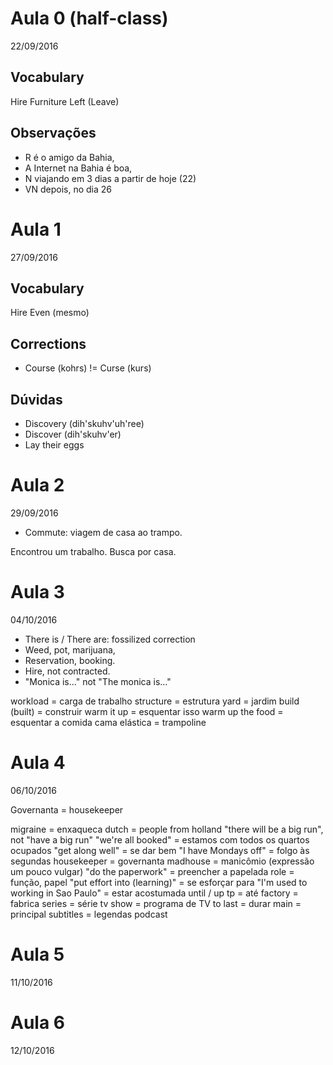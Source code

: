# Aula 0 (half-class)
22/09/2016

## Vocabulary

Hire
Furniture
Left (Leave)

## Observações

* R é o amigo da Bahia,
* A Internet na Bahia é boa,
* N viajando em 3 dias a partir de hoje (22)
* VN depois, no dia 26

# Aula 1
27/09/2016

## Vocabulary

Hire
Even (mesmo)

## Corrections

* Course (kohrs) !=  Curse (kurs)

## Dúvidas

* Discovery (dih'skuhv'uh'ree)
* Discover (dih'skuhv'er)
* Lay their eggs

# Aula 2
29/09/2016

* Commute: viagem de casa ao trampo.

Encontrou um trabalho.
Busca por casa.

# Aula 3
04/10/2016

* There is / There are: fossilized correction
* Weed, pot, marijuana, 
* Reservation, booking.
* Hire, not contracted.
* "Monica is..." not "The monica is..."

workload = carga de trabalho
structure = estrutura
yard = jardim
build (built) = construir
warm it up = esquentar isso
warm up the food = esquentar a comida
cama elástica = trampoline

# Aula 4
06/10/2016

Governanta = housekeeper

migraine = enxaqueca
dutch = people from holland
"there will be a big run", not "have a big run"
"we're all booked" = estamos com todos os quartos ocupados
"get along well" = se dar bem
"I have Mondays off" = folgo às segundas
housekeeper = governanta
madhouse = manicômio (expressão um pouco vulgar)
"do the paperwork" = preencher a papelada
role = função, papel
"put effort into (learning)" = se esforçar para
"I'm used to working in Sao Paulo" = estar acostumada
until / up tp = até
factory = fabrica
series = série
tv show = programa de TV
to last = durar
main = principal
subtitles = legendas
podcast

# Aula 5
11/10/2016

# Aula 6
12/10/2016